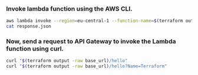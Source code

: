 ### Invoke lambda function using the AWS CLI.
```sh
aws lambda invoke --region=eu-central-1 --function-name=$(terraform output -raw function_name) response.json
cat response.json
```

### Now, send a request to API Gateway to invoke the Lambda function using curl.
```sh
curl "$(terraform output -raw base_url)/hello"
curl "$(terraform output -raw base_url)/hello?Name=Terraform"
```